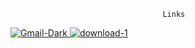                                       Links
<a href="mailto: conwayshawn33@gamil.com" width="auto" height="auto">![Gmail-Dark](https://github.com/shawnway210/shawnway210/assets/138731667/6def6238-5213-4276-b6da-75ce20bc1cd2) 
<a href="https://www.linkedin.com/in/shawn-conway-offthestem/" width="auto" height="auto">![download-1](https://github.com/shawnway210/shawnway210/assets/138731667/ae38527b-2094-4954-8899-b612290ce1ae)



